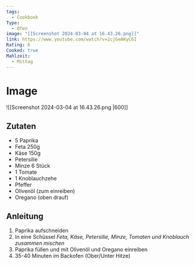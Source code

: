 ```yaml
---
tags:
  - Cookbook
Type:
  - Ofen
image: "[[Screenshot 2024-03-04 at 16.43.26.png]]"
link: https://www.youtube.com/watch?v=2cjGeAKyC6I
Rating: 6
Cooked: true
Mahlzeit:
  - Mittag
---
```


# Image
![[Screenshot 2024-03-04 at 16.43.26.png |600]]

## Zutaten
- 5 Paprika
- Feta 250g
- Käse 150g
- Petersilie
- Minze 6 Stück
- 1 Tomate
- 1 Knoblauchzehe
- Pfeffer
- Olivenöl (zum einreiben)
- Oregano (oben drauf)

## Anleitung
1. Paprika aufschneiden
2. In eine Schüssel _Feta, Käse, Petersilie, Minze, Tomaten und Knoblauch zusammen mischen_
3. Paprika füllen und mit Olivenöl und Oregano einreiben
4. 35-40 Minuten im Backofen (Ober/Unter Hitze)